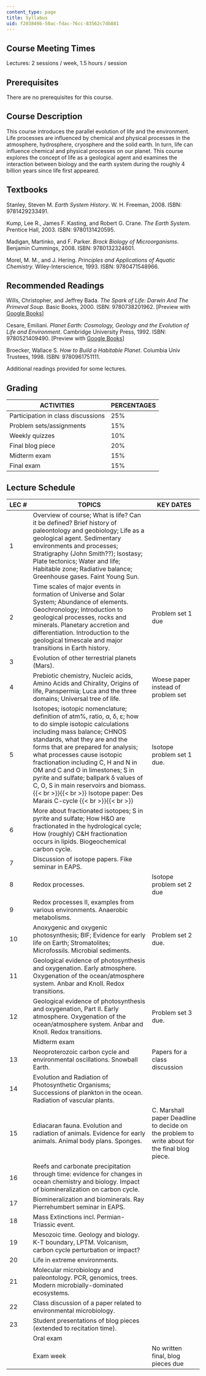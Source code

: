 ```yaml
---
content_type: page
title: Syllabus
uid: f203849b-50ac-fdac-76cc-83562c7db881
---
```


Course Meeting Times
--------------------

Lectures: 2 sessions / week, 1.5 hours / session

Prerequisites
-------------

There are no prerequisites for this course.

Course Description
------------------

This course introduces the parallel evolution of life and the environment. Life processes are influenced by chemical and physical processes in the atmosphere, hydrosphere, cryosphere and the solid earth. In turn, life can influence chemical and physical processes on our planet. This course explores the concept of life as a geological agent and examines the interaction between biology and the earth system during the roughly 4 billion years since life first appeared.

Textbooks
---------

Stanley, Steven M. _Earth System History_. W. H. Freeman, 2008. ISBN: 9781429233491.

Kump, Lee R., James F. Kasting, and Robert G. Crane. _The Earth System_. Prentice Hall, 2003. ISBN: 9780131420595.

Madigan, Martinko, and F. Parker. _Brock Biology of Microorganisms_. Benjamin Cummings, 2008. ISBN: 9780132324601.

Morel, M. M., and J. Hering. _Principles and Applications of Aquatic Chemistry._ Wiley-Interscience, 1993. ISBN: 9780471548966.

Recommended Readings
--------------------

Wills, Christopher, and Jeffrey Bada. _The Spark of Life: Darwin And The Primeval Soup._ Basic Books, 2000. ISBN: 9780738201962. \[Preview with [Google Books](http://books.google.com/books?id=wqXhqLl5J50C&pg=PAfrontcover)\]

Cesare, Emiliani. _Planet Earth: Cosmology, Geology and the Evolution of Life and Environment_. Cambridge University Press, 1992. ISBN: 9780521409490. \[Preview with [Google Books](http://books.google.com/books?id=MfAGpVq8gpQC&pg=PAfrontcover)\]

Broecker, Wallace S. _How to Build a Habitable Planet_. Columbia Univ Trustees, 1998. ISBN: 9780961751111.

Additional readings provided for some lectures.

Grading
-------

| ACTIVITIES | PERCENTAGES |
| --- | --- |
| Participation in class discussions | 25% |
| Problem sets/assignments | 15% |
| Weekly quizzes | 10% |
| Final blog piece | 20% |
| Midterm exam | 15% |
| Final exam | 15% 

Lecture Schedule
----------------

| LEC # | TOPICS | KEY DATES |
| --- | --- | --- |
| 1 | Overview of course; What is life? Can it be defined? Brief history of paleontology and geobiology; Life as a geological agent. Sedimentary environments and processes; Stratigraphy (John Smith??); Isostasy; Plate tectonics; Water and life; Habitable zone; Radiative balance; Greenhouse gases. Faint Young Sun. | &nbsp; |
| 2 | Time scales of major events in formation of Universe and Solar System; Abundance of elements. Geochronology; Introduction to geological processes, rocks and minerals. Planetary accretion and differentiation. Introduction to the geological timescale and major transitions in Earth history. | Problem set 1 due |
| 3 | Evolution of other terrestrial planets (Mars). | &nbsp; |
| 4 | Prebiotic chemistry, Nucleic acids, Amino Acids and Chirality, Origins of life, Panspermia; Luca and the three domains; Universal tree of life. | Woese paper instead of problem set |
| 5 | Isotopes; isotopic nomenclature; definition of atm%, ratio, α, δ, ε; how to do simple isotopic calculations including mass balance; CHNOS standards, what they are and the forms that are prepared for analysis; what processes cause isotopic fractionation including C, H and N in OM and C and O in limestones; S in pyrite and sulfate; ballpark δ values of C, O, S in main reservoirs and biomass. {{< br >}}{{< br >}} Isotope paper: Des Marais C-cycle {{< br >}}{{< br >}}  | Isotope problem set 1 due. |
| 6 | More about fractionated isotopes; S in pyrite and sulfate; How H&O are fractionated in the hydrological cycle; How (roughly) C&H fractionation occurs in lipids. Biogeochemical carbon cycle. | &nbsp; |
| 7 | Discussion of isotope papers. Fike seminar in EAPS. | &nbsp; |
| 8 | Redox processes. | Isotope problem set 2 due |
| 9 | Redox processes II, examples from various environments. Anaerobic metabolisms. | &nbsp; |
| 10 | Anoxygenic and oxygenic photosynthesis; BIF; Evidence for early life on Earth; Stromatolites; Microfossils. Microbial sediments. | Problem set 2 due. |
| 11 | Geological evidence of photosynthesis and oxygenation. Early atmosphere. Oxygenation of the ocean/atmosphere system. Anbar and Knoll. Redox transitions. | &nbsp; |
| 12 | Geological evidence of photosynthesis and oxygenation, Part II. Early atmosphere. Oxygenation of the ocean/atmosphere system. Anbar and Knoll. Redox transitions. | Problem set 3 due. |
| &nbsp; | Midterm exam | &nbsp; |
| 13 | Neoproterozoic carbon cycle and environmental oscillations. Snowball Earth. | Papers for a class discussion |
| 14 | Evolution and Radiation of Photosynthetic Organisms; Successions of plankton in the ocean. Radiation of vascular plants. | &nbsp; |
| 15 | Ediacaran fauna. Evolution and radiation of animals. Evidence for early animals. Animal body plans. Sponges. | C. Marshall paper Deadline to decide on the problem to write about for the final blog piece. |
| 16 | Reefs and carbonate precipitation through time: evidence for changes in ocean chemistry and biology. Impact of biomineralization on carbon cycle. | &nbsp; |
| 17 | Biomineralization and biominerals. Ray Pierrehumbert seminar in EAPS. | &nbsp; |
| 18 | Mass Extinctions incl. Permian-Triassic event. | &nbsp; |
| 19 | Mesozoic time. Geology and biology. K-T boundary, LPTM. Volcanism, carbon cycle perturbation or impact? | &nbsp; |
| 20 | Life in extreme environments. | &nbsp; |
| 21 | Molecular microbiology and paleontology. PCR, genomics, trees. Modern microbially-dominated ecosystems. | &nbsp; |
| 22 | Class discussion of a paper related to environmental microbiology. | &nbsp; |
| 23 | Student presentations of blog pieces (extended to recitation time). | &nbsp; |
| &nbsp; | Oral exam | &nbsp; |
| &nbsp; | Exam week | No written final, blog pieces due